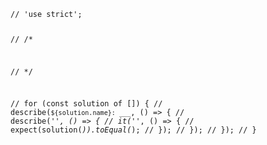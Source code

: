 <code>
// 'use strict';

// /*

// */

// for (const solution of []) {
//   describe(`${solution.name}: ___`, () => {
//     describe('_', () => {
//       it('_', () => {
//         expect(solution(_)).toEqual(_);
//       });
//     });
//   });
// } 

</code>

